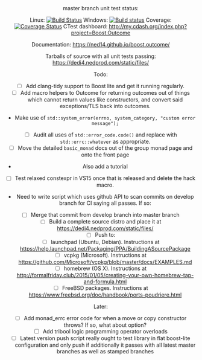 <center>
master branch unit test status:

Linux: [![Build Status](https://travis-ci.org/ned14/boost.outcome.svg?branch=master)](https://travis-ci.org/ned14/boost.outcome) Windows: [![Build status](https://ci.appveyor.com/api/projects/status/roe4dacos4gnlu66/branch/master?svg=true)](https://ci.appveyor.com/project/ned14/boost-outcome/branch/master) Coverage: [![Coverage Status](https://coveralls.io/repos/ned14/boost.outcome/badge.svg?branch=master)](https://coveralls.io/r/ned14/boost.outcome?branch=master) CTest dashboard: http://my.cdash.org/index.php?project=Boost.Outcome

Documentation: https://ned14.github.io/boost.outcome/

Tarballs of source with all unit tests passing: https://dedi4.nedprod.com/static/files/

Todo:
 - [ ] Add clang-tidy support to Boost lite and get it running regularly.
 - [ ] Add macro helpers to Outcome for returning outcomes out of things which cannot return values
like constructors, and convert said exceptions/TLS back into outcomes.
  - Make use of `std::system_error(errno, system_category, "custom error message");`
 - [ ] Audit all uses of `std::error_code.code()` and replace with `std::errc::whatever` as
appropriate.
 - [ ] Move the detailed `basic_monad` docs out of the group monad page and onto the front page
  - Also add a tutorial
 - [ ] Test relaxed constexpr in VS15 once that is released and delete the hack macro.
 - Need to write script which uses github API to scan commits on develop branch for CI
saying all passes. If so:
  - [ ] Merge that commit from develop branch into master branch
  - [ ] Build a complete source distro and place it at https://dedi4.nedprod.com/static/files/
  - [ ] Push to:
   - [ ] launchpad (Ubuntu, Debian). Instructions at https://help.launchpad.net/Packaging/PPA/BuildingASourcePackage
   - [ ] vcpkg (Microsoft). Instructions at https://github.com/Microsoft/vcpkg/blob/master/docs/EXAMPLES.md
   - [ ] homebrew (OS X). Instructions at http://formalfriday.club/2015/01/05/creating-your-own-homebrew-tap-and-formula.html
   - [ ] FreeBSD packages. Instructions at https://www.freebsd.org/doc/handbook/ports-poudriere.html
 
Later:
 - [ ] Add monad_errc error code for when a move or copy constructor throws? If so, what about option<T>?
 - [ ] Add tribool logic programming operator overloads
 - [ ] Latest version push script really ought to test library in flat boost-lite configuration
and only push if additionally it passes with all latest master branches as well as stamped branches

</center>
